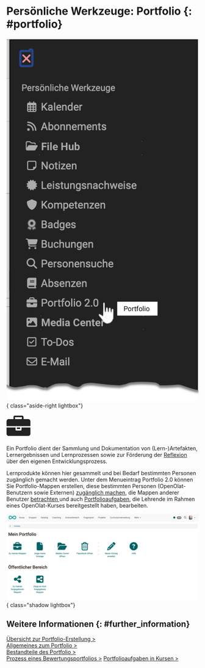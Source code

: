 # Persönliche Werkzeuge: Portfolio {: #portfolio}

![pers_menu_portfolio_v2_de.png](assets/pers_menu_portfolio_v2_de.png){ class="aside-right lightbox"}

![icon_portfolio.png](assets/icon_portfolio.png)


Ein Portfolio dient der Sammlung und Dokumentation von (Lern-)Artefakten,
Lernergebnissen und Lernprozessen sowie zur Förderung der [Reflexion](../area_modules/Portfolio_General_Information.de.md#was-ist-eine-reflexion) über den
eigenen Entwicklungsprozess. 

Lernprodukte können hier gesammelt und bei Bedarf
bestimmten Personen zugänglich gemacht werden. Unter dem Menueintrag Portfolio
2.0 können Sie Portfolio-Mappen erstellen, diese bestimmten
Personen (OpenOlat-Benutzern sowie Externen) [zugänglich machen](../area_modules/Shared_by_me.de.md), die Mappen anderer Benutzer [betrachten ](../area_modules/Shared_with_me.de.md)und auch
[Portfolioaufgaben](../learningresources/Course_Element_Portfolio_Task.de.md), die Lehrende im Rahmen eines OpenOlat-Kurses bereitgestellt haben, bearbeiten.


![pers_menu_portfolio_overview_v1_de.png](assets/pers_menu_portfolio_overview_v1_de.png){ class="shadow lightbox"}


## Weitere Informationen {: #further_information}

[Übersicht zur Portfolio-Erstellung >](../area_modules/Portfolio.de.md)<br>
[Allgemeines zum Portfolio >](../area_modules/Portfolio_General_Information.de.md)<br>
[Bestandteile des Portfolio >](../area_modules/Components_of_the_portfolio.de.md)<br>
[Prozess eines Bewertungsportfolios >](../portfolio/Process_of_an_assessment_portfolio.de.mdmd)
[Portfolioaufgaben in Kursen >](../learningresources/Course_Element_Portfolio_Task.de.md)<br>



